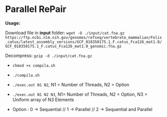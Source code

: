 # **Parallel RePair**

**Usage:**

Download file in **input** folder: `wget -O ./input/cat.fna.gz https://ftp.ncbi.nlm.nih.gov/genomes/refseq/vertebrate_mammalian/Felis_catus/latest_assembly_versions/GCF_018350175.1_F.catus_Fca126_mat1.0/GCF_018350175.1_F.catus_Fca126_mat1.0_genomic.fna.gz`  

Decompress: `gzip -d ./input/cat.fna.gz`

- `chmod +x compila.sh` 
- `./compila.sh`
- `./exec.out N1 N2`, N1 = Number of Threads, N2 = Option
- `./exec.out N1 N2 N3`, N1= Number of Threads, N2 = Option, N3 = Uniform array of N3 Elements 

- Option :  0 -> Sequential // 1 -> Parallel // 2 -> Sequential and Parallel